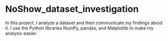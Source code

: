 # NoShow_dataset_investigation

In this project, I analyze a dataset and then communicate my findings about it.
I use the Python libraries NumPy, pandas, and Matplotlib to make my analysis easier.
